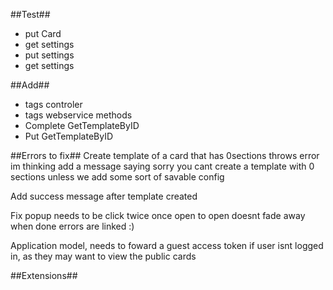 ##Test##
- put Card
- get settings
- put settings
- get settings

##Add##
- tags controler
- tags webservice methods
- Complete GetTemplateByID
- Put GetTemplateByID



##Errors to fix##
Create template of a card that has 0sections throws error
  im thinking add a message saying sorry you cant create a template with 0 sections unless we add some sort of savable config

Add success message after template created

Fix popup
  needs to be click twice once open to open
  doesnt fade away when done
  errors are linked :)

Application model, needs to foward a guest access token if user isnt logged in, as they may want to view the public cards

##Extensions##